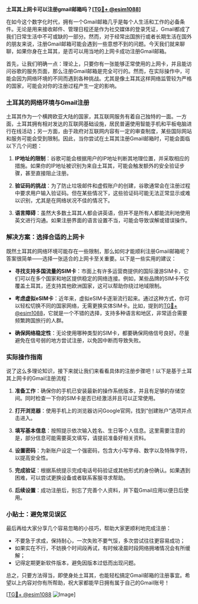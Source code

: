 **土耳其上网卡可以注册gmail邮箱吗？[[TG💪+ @esim1088](https://t.me/s/esim1088)]**

在如今这个数字化时代，拥有一个Gmail邮箱几乎是每个人生活和工作的必备条件。无论是用来接收邮件、管理日程还是作为社交媒体的登录凭证，Gmail都成了我们日常生活中不可或缺的一部分。然而，对于经常出国旅行或者长期生活在国外的朋友来说，注册Gmail邮箱可能会遇到一些意想不到的问题。今天我们就来聊聊，如果你身在土耳其，是否可以用当地的上网卡成功注册Gmail邮箱。

首先，让我们明确一点：理论上，只要你有一张能够正常使用的上网卡，并且能访问谷歌的服务页面，那么注册Gmail邮箱是完全可行的。然而，在实际操作中，可能会因为网络环境的不同而遇到各种挑战。尤其是像土耳其这样网络监管较为严格的国家，可能会对你的注册过程产生一定的影响。

### 土耳其的网络环境与Gmail注册

土耳其作为一个横跨欧亚大陆的国家，其互联网服务有着自己独特的一面。一方面，土耳其拥有相对发达的互联网基础设施，居民普遍使用智能手机和平板电脑进行在线活动；另一方面，由于政府对互联网内容有一定的审查制度，某些国际网站和服务可能会受到限制。因此，当你尝试在土耳其注册Gmail邮箱时，可能会面临以下几个问题：

1. **IP地址的限制**：谷歌可能会根据用户的IP地址判断其地理位置，并采取相应的措施。如果你的IP地址被识别为来自土耳其，可能会触发额外的安全验证步骤，甚至直接阻止注册。
   
2. **验证码的挑战**：为了防止垃圾邮件和虚假账户的创建，谷歌通常会在注册过程中要求用户输入验证码。但在某些情况下，这些验证码可能无法正常显示或难以识别，尤其是在网络状况不佳的情况下。

3. **语言障碍**：虽然大多数土耳其人都会讲英语，但并不是所有人都能流利地使用英文进行沟通。如果注册界面的语言设置不当，可能会导致误解或错误操作。

### 解决方案：选择合适的上网卡

既然土耳其的网络环境可能存在一些限制，那么如何才能顺利注册Gmail邮箱呢？答案很简单——选择一张适合的上网卡至关重要。以下是一些实用的建议：

- **寻找支持多国流量的SIM卡**：市面上有许多运营商提供的国际漫游SIM卡，它们可以在多个国家和地区提供稳定的网络连接。例如，某些品牌的SIM卡不仅覆盖土耳其，还支持其他欧洲国家，这可以帮助你绕过地域限制。
  
- **考虑虚拟eSIM卡**：近年来，虚拟eSIM卡逐渐流行起来。通过这种方式，你可以轻松切换不同的国家网络，无需更换实体SIM卡。比如，提到的[TG💪+ @esim1088](https://t.me/s/esim1088)，它就是一个不错的选择，支持多种语言和地区，非常适合需要频繁跨国旅行的人群。

- **确保网络稳定性**：无论使用哪种类型的SIM卡，都要确保网络信号良好。尽量避免在信号弱的地方尝试注册，以免因中断而导致失败。

### 实际操作指南

说了这么多理论知识，接下来就让我们来看看具体的注册步骤吧！以下是基于土耳其上网卡的Gmail注册流程：

1. **准备工作**：确保你的手机已安装最新的操作系统版本，并且有足够的存储空间。同时检查一下你的SIM卡是否已经激活并且可以正常使用。

2. **打开浏览器**：使用手机上的浏览器访问Google官网，找到“创建账户”选项并点击进入。

3. **填写基本信息**：按照提示依次输入姓名、生日等个人信息。这里需要注意的是，部分信息可能需要英文填写，请提前准备好相关资料。

4. **设置密码**：为新账户设定一个强密码，包含大小写字母、数字以及特殊字符，以提高安全性。

5. **完成验证**：根据系统提示完成电话号码验证或其他形式的身份确认。如果遇到困难，可以尝试更换设备或者联系客服寻求帮助。

6. **后续设置**：成功注册后，别忘了完善个人资料，并下载Gmail应用以便日后使用。

### 小贴士：避免常见误区

最后再给大家分享几个容易忽略的小技巧，帮助大家更顺利地完成注册：

- 不要急于求成，保持耐心，一次失败不要气馁，多次尝试往往更容易成功；
- 如果实在不行，不妨换个时间段再试，有时候凌晨时段网络拥堵情况会有所缓解；
- 记得定期更新软件版本，避免因版本过低而出现问题。

总之，只要方法得当，即使身处土耳其，也能轻松搞定Gmail邮箱的注册事宜。希望以上内容对你有所帮助，祝大家都能早日拥有属于自己的Gmail账号！

[[TG💪+ @esim1088](https://t.me/s/esim1088) ![Image](https://i.postimg.cc/4NQfJmqS/Snipaste-2025-05-13-00-14-12.png)]